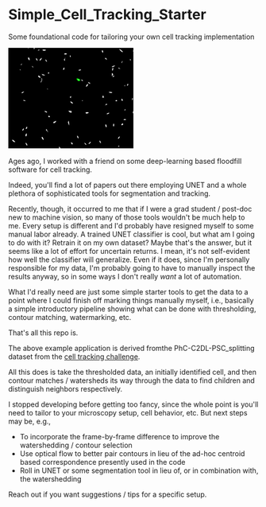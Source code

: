 # Simple_Cell_Tracking_Starter
Some foundational code for tailoring your own cell tracking implementation

<img style="width:50%" width="25%" src="quick_demo.gif"/>

Ages ago, I worked with a friend on some deep-learning based floodfill software for cell tracking.  

Indeed, you'll find a lot of papers out there employing UNET and a whole plethora of sophisticated tools for segmentation and tracking.

Recently, though, it occurred to me that if I were a grad student / post-doc new to machine vision, so many of those tools wouldn't be much help to me.  Every setup is different and I'd probably have resigned myself to some manual labor already.  A trained UNET classifier is cool, but what am I going to do with it?  Retrain it on my own dataset?  Maybe that's the answer, but it seems like a lot of effort for uncertain returns.  I mean, it's not self-evident how well the classifier will generalize.  Even if it does, since I'm personally responsible for my data, I'm probably going to have to manually inspect the results anyway, so in some ways I don't really *want* a lot of automation.

What I'd really need are just some simple starter tools to get the data to a point where I could finish off marking things manually myself, i.e., basically a simple introductory pipeline showing what can be done with thresholding, contour matching, watermarking, etc.

That's all this repo is.

The above example application is derived fromthe PhC-C2DL-PSC_splitting dataset from the <a target="_blank" href="http://celltrackingchallenge.net/">cell tracking challenge</a>.  


All this does is take the thresholded data, an initially identified cell, and then contour matches / watersheds its way through the data to find children and distinguish neighbors respectively.

I stopped developing before getting too fancy, since the whole point is you'll need to tailor to your microscopy setup, cell behavior, etc.  But next steps may be, e.g., 
<ul>
<li>To incorporate the frame-by-frame difference to improve the watershedding / contour selection</li>
<li>Use optical flow to better pair contours in lieu of the ad-hoc centroid based correspondence presently used in the code </li>
<li>Roll in UNET or some segmentation tool in lieu of, or in combination with, the watershedding </li>
</ul>

Reach out if you want suggestions / tips for a specific setup.
